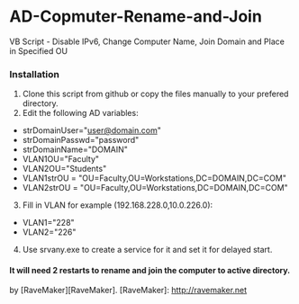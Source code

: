 AD-Copmuter-Rename-and-Join
===========================

VB Script - Disable IPv6, Change Computer Name, Join Domain and Place in Specified OU

### Installation

1. Clone this script from github or copy the files manually to your prefered directory.
2. Edit the following AD variables:
 - strDomainUser="user@domain.com"
 - strDomainPasswd="password"
 - strDomainName="DOMAIN"
 - VLAN1OU="Faculty"
 - VLAN2OU="Students"
 - VLAN1strOU = "OU=Faculty,OU=Workstations,DC=DOMAIN,DC=COM"
 - VLAN2strOU = "OU=Faculty,OU=Workstations,DC=DOMAIN,DC=COM"
3. Fill in VLAN for example (192.168.228.0,10.0.226.0):
 - VLAN1="228"
 - VLAN2="226"
4. Use srvany.exe to create a service for it and set it for delayed start.

#### It will need 2 restarts to rename and join the computer to active directory.

by [RaveMaker][RaveMaker].
[RaveMaker]: http://ravemaker.net
